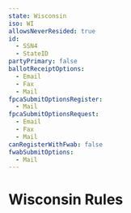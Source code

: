 ```yaml
---
state: Wisconsin 
iso: WI
allowsNeverResided: true
id:
  - SSN4
  - StateID
partyPrimary: false
ballotReceiptOptions:
  - Email
  - Fax
  - Mail
fpcaSubmitOptionsRegister:
  - Mail
fpcaSubmitOptionsRequest:
  - Email
  - Fax
  - Mail
canRegisterWithFwab: false
fwabSubmitOptions:
  - Mail
---
```


# Wisconsin Rules
